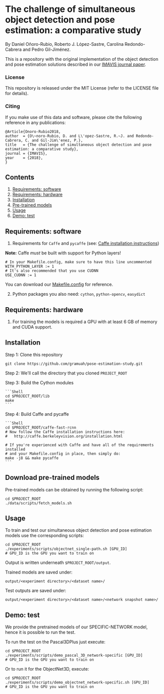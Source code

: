 # The challenge of simultaneous object detection and pose estimation: a comparative study

By Daniel Oñoro-Rubio, Roberto J. López-Sastre, Carolina Redondo-Cabrera and Pedro Gil-Jiménez.


This is a repository with the original implementation of the object detection and pose estimation solutions described in our [IMAVIS  journal paper](https://arxiv.org/abs/1801.08110). 


### License

This repository is released under the MIT License (refer to the LICENSE file for details).

### Citing

If you make use of this data and software, please cite the following reference in any publications:

	@Article{Onoro-Rubio2018,
	author 	= {O\~noro-Rubio, D. and L\'opez-Sastre, R.~J. and Redondo-Cabrera, C. and Gil-Jim\'enez, P.},
	title   = {The challenge of simultaneous object detection and pose estimation: a comparative study},
	journal = {IMAVIS},
	year    = {2018},
	}


## Contents
1. [Requirements: software](#requirements-software)
2. [Requirements: hardware](#requirements-hardware)
3. [Installation](#installation)
4. [Pre-trained models](#download-pre-trained-models)
5. [Usage](#usage)
6. [Demo: test](#demo-test)

## Requirements: software

1. Requirements for `Caffe` and `pycaffe` (see: [Caffe installation instructions](http://caffe.berkeleyvision.org/installation.html))

  **Note:** Caffe *must* be built with support for Python layers!

  ```make
  # In your Makefile.config, make sure to have this line uncommented
  WITH_PYTHON_LAYER := 1
  # It's also recommended that you use CUDNN
  USE_CUDNN := 1
  ```

  You can download our [Makefile.config](https://dl.dropboxusercontent.com/s/6joa55k64xo2h68/Makefile.config?dl=1) for reference.

2. Python packages you also need: `cython`, `python-opencv`, `easydict`


## Requirements: hardware

1. For training the models is required a GPU with at least 6 GB of memory and CUDA support.


## Installation

Step 1:  Clone this repository

  ```Shell
  git clone https://github.com/gramuah/pose-estimation-study.git
  ```

Step 2: We'll call the directory that you cloned `PROJECT_ROOT`

 
Step 3: Build the Cython modules

    ```Shell
    cd $PROJECT_ROOT/lib
    make
    ```

Step 4: Build Caffe and pycaffe


    ```Shell
    cd $PROJECT_ROOT/caffe-fast-rcnn
    # Now follow the Caffe installation instructions here:
    #   http://caffe.berkeleyvision.org/installation.html

    # If you're experienced with Caffe and have all of the requirements installed
    # and your Makefile.config in place, then simply do:
    make -j8 && make pycaffe
    ```

## Download pre-trained models

Pre-trained models can be obtained by running the following script:

```Shell
cd $PROJECT_ROOT
./data/scripts/fetch_models.sh
```

## Usage

To train and test our simultaneous object detection and pose estimation models use the corresponding scripts: 

```Shell
cd $PROJECT_ROOT
./experiments/scripts/objectnet_single-path.sh [GPU_ID]
# GPU_ID is the GPU you want to train on
```

Output is written underneath `$PROJECT_ROOT/output`.


Trained models are saved under:

```
output/<experiment directory>/<dataset name>/
```

Test outputs are saved under:

```
output/<experiment directory>/<dataset name>/<network snapshot name>/
```

## Demo: test

We provide the pretrained models of our SPECIFIC-NETWORK model, hence it is possible to run the test.

To run the test on the Pascal3DPlus just execute: 

```Shell
cd $PROJECT_ROOT
./experiments/scripts/demo_pascal_3D_network-specific [GPU_ID]
# GPU_ID is the GPU you want to train on
```

Or to run it for the ObjectNet3D, execute: 

```Shell
cd $PROJECT_ROOT
./experiments/scripts/demo_objectnet_network-specific.sh [GPU_ID]
# GPU_ID is the GPU you want to train on
```
